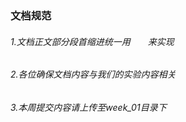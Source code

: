 ### 文档规范
###### 1.文档正文部分段首缩进统一用&emsp;&emsp;来实现
###### 2.各位确保文档内容与我们的实验内容相关
###### 3.本周提交内容请上传至week_01目录下
